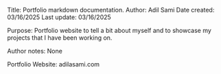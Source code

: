 Title: Portfolio markdown documentation.
Author: Adil Sami
Date created: 03/16/2025
Last update: 03/16/2025

Purpose: Portfolio website to tell a bit about myself and to showcase my projects that I have been working on.

Author notes: None

Portfolio Website: adilasami.com